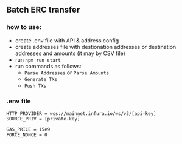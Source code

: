 
## Batch ERC transfer

### how to use:
- create .env file with API & address config
- create addresses file with destionation addresses or destination addresses and amounts (it may by CSV file)
- run ```npm run start```
- run commands as follows:
  * ```Parse Addresses``` or ```Parse Amounts```
  * ```Generate TXs```
  * ```Push TXs```

### .env file
```
HTTP_PROVIDER = wss://mainnet.infura.io/ws/v3/[api-key]
SOURCE_PRIV = [private-key]

GAS_PRICE = 15e9
FORCE_NONCE = 0
```
